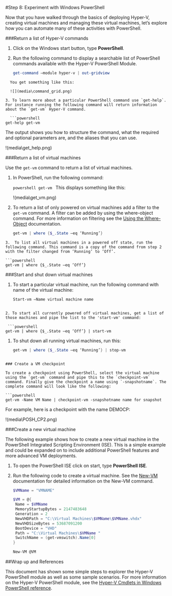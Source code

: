 #Step 8: Experiment with Windows PowerShell

Now that you have walked through the basics of deploying Hyper-V, creating virtual machines and managing these virtual machines, let’s explore how you can automate many of these activities with PowerShell.

###Return a list of Hyper-V commands

1.  Click on the Windows start button, type **PowerShell**.
2.  Run the following command to display a searchable list of PowerShell commands available with the Hyper-V PowerShell Module.
    
    ```powershell
    get-command –module hyper-v | out-gridview


```
  You get something like this:

  ![](media\command_grid.png)

3. To learn more about a particular PowerShell command use `get-help`. For instance running the following command will return information about the `get-vm` Hyper-V command.

  ```powershell
get-help get-vm

```

 The output shows you how to structure the command, what the required and optional parameters are, and the aliases that you can use.

!(media\get_help.png)

###Return a list of virtual machines

Use the `get-vm` command to return a list of virtual machines.

1.  In PowerShell, run the following command:
    
    `powershell
    get-vm
    `
    This displays something like this:
    
    !(media\get_vm.png)
2.  To return a list of only powered on virtual machines add a filter to the `get-vm` command.
    A filter can be added by using the where-object command.
    For more information on filtering see the [Using the Where-Object](https://technet.microsoft.com/en-us/library/ee177028.aspx) documentation.
    
    ```powershell
    get-vm | where {$_.State –eq ‘Running’}


 ```
3.  To list all virtual machines in a powered off state, run the following command. This command is a copy of the command from step 2 with the filter changed from ‘Running’ to ‘Off’.

 ```powershell
 get-vm | where {$_.State –eq ‘Off’}

 ```


###Start and shut down virtual machines

1.  To start a particular virtual machine, run the following command with name of the virtual machine:
    
    ```powershell
    Start-vm –Name virtual machine name


 ```

2. To start all currently powered off virtual machines, get a list of those machines and pipe the list to the 'start-vm' command:

  ```powershell
 get-vm | where {$_.State –eq ‘Off’} | start-vm

 ```

1.  To shut down all running virtual machines, run this:
    
    ```powershell
    get-vm | where {$_.State –eq ‘Running’} | stop-vm


 ```

### Create a VM checkpoint

To create a checkpoint using PowerShell, select the virtual machine using the `get-vm` command and pipe this to the `checkpoint-vm` command. Finally give the checkpoint a name using `-snapshotname`. The complete command will look like the following:

 ```powershell
 get-vm -Name VM Name | checkpoint-vm -snapshotname name for snapshot

 ```

For example, here is a checkpoint with the name DEMOCP:

!(media\POSH_CP2.png)

###Create a new virtual machine

The following example shows how to create a new virtual machine in the PowerShell Integrated Scripting Environment (ISE).
This is a simple example and could be expanded on to include additional PowerShell features and more advanced VM deployments.

1.  To open the PowerShell ISE click on start, type **PowerShell ISE**.
2.  Run the following code to create a virtual machine.
    See the [New-VM](https://technet.microsoft.com/en-us/library/hh848537.aspx) documentation for detailed information on the New-VM command.
    
    ```powershell
    $VMName = "VMNAME"
    
    $VM = @{
     Name = $VMName 
     MemoryStartupBytes = 2147483648
     Generation = 2
     NewVHDPath = "C:\Virtual Machines\$VMName\$VMName.vhdx"
     NewVHDSizeBytes = 53687091200
     BootDevice = "VHD"
     Path = "C:\Virtual Machines\$VMName "
     SwitchName = (get-vmswitch).Name[0]
    }
    
    New-VM @VM
    ```

##Wrap up and References

This document has shown some simple steps to explorer the Hyper-V PowerShell module as well as some sample scenarios.
For more information on the Hyper-V PowerShell module, see the [Hyper-V Cmdlets in Windows PowerShell reference](https://technet.microsoft.com/%5Clibrary/Hh848559.aspx).


